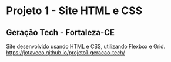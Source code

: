 # Projeto 1 - Site HTML e CSS
## Geração Tech - Fortaleza-CE
Site desenvolvido usando HTML e CSS, utilizando Flexbox e Grid.
https://jotaveeo.github.io/projeto1-geracao-tech/
